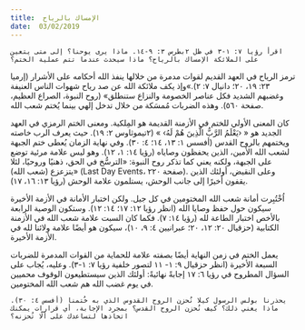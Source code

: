 ```yaml
---
title:  الإمساك بالرياح
date:  03/02/2019
---
```


`اقرأ رؤيا ٧: ١-٣ في ظل ٢بطرس ٣: ٩-١٤. ماذا يرى يوحنا؟ إلى متى يتعين على الملائكة الإمساك بالرياح؟ ماذا سيحدث عندما تتم عملية الختم؟`

ترمز الرياح في العهد القديم لقوات مدمرة من خلالها ينفذ الله أحكامه على الأشرار (إرميا ٢٣: ١٩، ٢٠؛ دانيال ٧: ٢).»وإذ يكف ملائكة الله عن صد رياح شهوات الناس العنيفة وغضبهم الشديد فكل عناصر الخصومة والنزاع ستنطلق» (روح النبوة، الصراع العظيم، صفحة ٥٦٠). وهذه الضربات مُمسَكة من خلال تدخل إلهي بينما يُختم شعب الله.

كان المعنى الأولي للختم في الأزمنة القديمة هو المِلكية. ومعنى الختم الرمزي في العهد الجديد هو « ‹يَعْلَمُ الرَّبُّ الَّذِينَ هُمْ لَهُ› » (٢تيموثاوس ٢: ١٩). حيث يعرف الرب خاصته ويختمهم بالروح القدس (أفسس ١: ١٣، ١٤؛ ٤: ٣٠). وفي نهاية الزمان يُعطى ختم الجبهة لشعب الله الأمين، الذين يحفظون وصاياه (رؤيا ١٤: ١، ١٢).  وهو ليس علامة مرئية توضع على الجبهة، ولكنه يعني كما تذكر روح النبوة: «الترسُّخ في الحق، ذهنيًا وروحيًا، لئلا يتزعزع (شعب الله)» (Last Day Events، صفحة ٢٢٠). وعلى النقيض، أولئك الذين يقفون أخيرًا إلى جانب الوحش، يستلمون علامة الوحش (رؤيا ١٣: ١٦، ١٧).

اُخْتُبِرت أمانة شعب الله المختومين في كل جيل. ولكن اختبار الأمانة في الأزمة الأخيرة سيكون حول حفظ وصايا الله (انظر رؤيا ١٢: ١٧؛ ١٤: ١٢). وستكون الوصية الرابعة بالأخص اختبار الطاعة لله (رؤيا ١٤: ٧). فكما كان السبت علامة شعب الله في الأزمنة الكتابية (حزقيال ٢٠: ١٢، ٢٠؛ عبرانيين ٤: ٩، ١٠)، سيكون هو أيضًا علامة ولائنا لله في الأزمة الأخيرة.

يعمل الختم في زمن النهاية أيضًا بصفته علامة للحماية من القوات المدمرة للضربات السبعة الأخيرة (انظر حزقيال ٩: ١- ١١ لتصور خلفية رؤيا ٧: ١-٣). وعليه، يُجاب على السؤال المطروح في رؤيا ٦: ١٧ إجابةً نهائيةً: أولئك الذين سيستطيعون الوقوف محميين في يوم غضب الله هم شعب الله المختومين.

`يحذرنا بولس الرسول كيلا نُحزن الروح القدوس الذي به خُتمنا (أفسس ٤: ٣٠). ماذا يعني ذلك؟ كيف نُحزن الروح القدس؟ بمجرد الإجابة، أي قرارات يمكنك اتخاذها لتساعدك على ألّا تُحزنه؟`